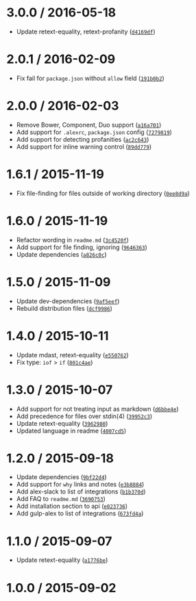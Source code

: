 <!--remark setext-->

<!--lint disable no-multiple-toplevel-headings-->

3.0.0 / 2016-05-18
==================

*   Update retext-equality, retext-profanity ([`d4169df`](https://github.com/wooorm/alex/commit/d4169df))

2.0.1 / 2016-02-09
==================

*   Fix fail for `package.json` without `allow` field ([`191b0b2`](https://github.com/wooorm/alex/commit/191b0b2))

2.0.0 / 2016-02-03
==================

*   Remove Bower, Component, Duo support ([`a16a701`](https://github.com/wooorm/alex/commit/a16a701))
*   Add support for `.alexrc`, `package.json` config ([`7279819`](https://github.com/wooorm/alex/commit/7279819))
*   Add support for detecting profanities ([`ac2c643`](https://github.com/wooorm/alex/commit/ac2c643))
*   Add support for inline warning control ([`89dd779`](https://github.com/wooorm/alex/commit/89dd779))

1.6.1 / 2015-11-19
==================

*   Fix file-finding for files outside of working directory ([`0ee8d9a`](https://github.com/wooorm/alex/commit/0ee8d9a))

1.6.0 / 2015-11-19
==================

*   Refactor wording in `readme.md` ([`3c4520f`](https://github.com/wooorm/alex/commit/3c4520f))
*   Add support for file finding, ignoring ([`9646363`](https://github.com/wooorm/alex/commit/9646363))
*   Update dependencies ([`a826c0c`](https://github.com/wooorm/alex/commit/a826c0c))

1.5.0 / 2015-11-09
==================

*   Update dev-dependencies ([`9af5eef`](https://github.com/wooorm/alex/commit/9af5eef))
*   Rebuild distribution files ([`dcf9986`](https://github.com/wooorm/alex/commit/dcf9986))

1.4.0 / 2015-10-11
==================

*   Update mdast, retext-equality ([`e550762`](https://github.com/wooorm/alex/commit/e550762))
*   Fix type: `iof` > `if` ([`801c4ae`](https://github.com/wooorm/alex/commit/801c4ae))

1.3.0 / 2015-10-07
==================

*   Add support for not treating input as markdown ([`d6bbe4e`](https://github.com/wooorm/alex/commit/d6bbe4e))
*   Add precedence for files over stdin(4) ([`39952c3`](https://github.com/wooorm/alex/commit/39952c3))
*   Update retext-equality ([`3962980`](https://github.com/wooorm/alex/commit/3962980))
*   Updated language in readme ([`4007cd5`](https://github.com/wooorm/alex/commit/4007cd5))

1.2.0 / 2015-09-18
==================

*   Update dependencies ([`9bf22d4`](https://github.com/wooorm/alex/commit/9bf22d4))
*   Add support for `why` links and notes ([`e3b8884`](https://github.com/wooorm/alex/commit/e3b8884))
*   Add alex-slack to list of integrations ([`b1b370d`](https://github.com/wooorm/alex/commit/b1b370d))
*   Add FAQ to `readme.md` ([`3690753`](https://github.com/wooorm/alex/commit/3690753))
*   Add installation section to api ([`e023736`](https://github.com/wooorm/alex/commit/e023736))
*   Add gulp-alex to list of integrations ([`673fd4a`](https://github.com/wooorm/alex/commit/673fd4a))

1.1.0 / 2015-09-07
==================

*   Update retext-equality ([`a1776be`](https://github.com/wooorm/alex/commit/a1776be))

1.0.0 / 2015-09-02
==================
